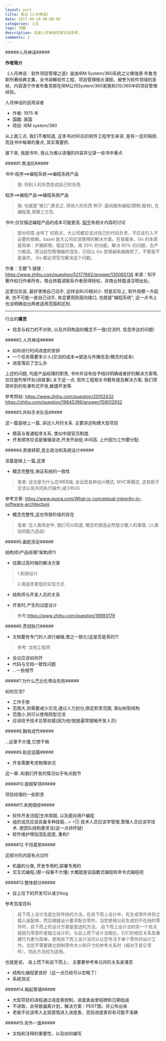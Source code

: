 ```yaml
---
layout: post
title: 笔记《人月神话》
date: 2017-06-20 00:00:00
categories: 人生
tags: 书籍
description: 这是人月神话的笔记与思考。
comments: 1
---
```




#####人月神话#####

**作者简介**

《人月神话：软件项目管理之道》是由IBM System/360系统之父佛瑞德·布鲁克斯所著经典文集，全书讲解软件工程、项目管理相关课题，被誉为软件领域的圣经，内容源于作者布鲁克斯在IBM公司System/360家族和OS/360中的项目管理经验。

人月神话的适用读者


- 作者: 1975 年
- 国籍: 美国
- 项目: IBM system/360

从上面三点, 我们不难知道, 这本书对90后的软件工程学生来讲, 是有一定的隔阂. 而且书中每章的重点, 其实需要抓.

接下来, 我就书中, 我认为难以读懂的内容并记录一些书中重点

#####1.焦油坑#####




书中:程序==>编程系统==>编程系统产品

> 我: 将别人的东西变成自己的东西. 

程序==>编程产品==>编程系统产品

> 我: 也就是"接口",换言之, 用他人的东西 例子: 面向服务编程(颗粒:服务), 在编程里,用第三方包.


书中,仅仅描述编程产品的成本可能更高. [知乎](https://www.zhihu.com/question/52177662)有相关内容的讨论

> 部分同意 @布丁 的观点，大公司都应该对自己的代码负责，不应该引入不必要的依赖。bazel 是大公司应该使用的解决方案。在我看来，Go 的本质是简单：开箱即用，稳定可靠。用 20% 的功能，解决 80% 的问题，生产力极高。而当前包管理器的混杂，已经让 Go 变得越来越麻烦了。不管是不是喜欢， Go 都必须官方解决这个问题。

作者：王健飞
链接：https://www.zhihu.com/question/52177662/answer/130065138
来源：知乎
著作权归作者所有。商业转载请联系作者获得授权，非商业转载请注明出处。

这里仅仅说, 最好使用自己动手, 这样会BUG相对小. 但是实际上, 软件规模一大起来, 也不可能一直自己动手, 肯定要用到面向接口, 也就是"编程系统", 这一点书上也没明确说出两者适用范围和区别.

---

行业的**痛苦**

- 信息与权力的不对称, 以及共同构造的概念不一致(交流时, 信息传达的问题)



#####2.人月神话#####

- 如何进行时间进度的安排
- 一个任务需要多少人(交流的成本=>塑造与传播信息/概念的成本)
- 进度落后了怎么办

上述的问题, 均是产品经理的职责, 书中并没有给予相对明确或者好的解决方案等, 仅仅是列举坏处(讲故事),关于这一点, 软件工程相关书籍有提及解决方案, 我们常常听到的有瀑布式开发,敏捷开发等.

参考网站:
https://www.zhihu.com/question/20102432
https://zhihu.com/question/19645396/answer/159012932

#####3.外科手术队伍#####

这一篇是继上一篇, 讲述人月的关系. 主要讲述构建大型项目

- 精英与普通程序关系, 类似中国官员制度.
- 开发顺序应该是循循渐进,开发开始低,中间高. 上升因为工作要分配.

#####4.贵族转职,民主政治和系统设计#####

该篇是继上一篇,这里

- 概念完整性,保证系统的一致性
> 笔者: 这也是为什么在WEB端, 会出现各种设计模式, MVC等概念, 这有助于交流以及共同执行操作,减少BUG

参考文章: https://www.quora.com/What-is-conceptual-integrity-in-software-architecture


-  概念完整性,这也导致阶级的存在
>  笔者: 在人类简史中, 我们可以知道, 概念的塑造必然是少数人的事情. (人类协同能力造成)


#####5.画蛇添足#####

结构师(产品经理?架构师?)

- 估算过高时候的解决方案

> 1.削弱设计
> 
> 2.用成本更低的实现方式

- 结构师与开发人员的关系

- 开发时,产生的过度设计

> 参考:https://www.zhihu.com/question/19993179 

#####6.贯彻执行#####

- 文档要有专门的人进行编辑,使之一致化(这是否是真的?)

> 参考: 文档工程师

- 会议应该如何开
- 代码与文档一致性问题
- ...一些细节


#####7.为什么巴比伦塔会失败#####

如何交流?

- 工作手册
- 范围大,则需要减少交流,通过人力划分,限定职责范围, 类似树型结构
- 范围小,则可以使用网型交流
- 应该给予技术总管权威(因为他/她是最常接触开发人员)

#####8.胸有成竹#####

...这章不大懂,它想干嘛

#####9.削足适履#####

- 开发需要考虑物理状况

这一章..和我们开发的情况似乎有点脱节

#####10.提纲挈领#####

项目经理的一些职责

#####11.未雨绸缪#####

- 软件开发流程|生命周期, 以及面向用户编程
- 组织成员应该具备多种技能...= =||| 技术人员应该学管理,管理人员应该学技术..使团队结构更灵活(这一点持怀疑)
- 软件维护增加混乱程度, 重构!!


#####12.干将莫邪#####

这部分的内容有点过时

- 机器的分类, 开发专用的,部署专用的
- 交互式编程,(那一段看不大懂) 大概就是说函数式编程和命令式编程吧


#####13.整体部分#####

- 自上往下的开发可以减少bug

参考百度百科
> 自下而上设计法是比较传统的方法。在自下而上设计中，先生成零件并将之插入装配体，然后根据设计要求配合零件。当您使用以前生成的不在线的零件时，自下而上的设计方案是首选的方法。
> 自下而上设计法的另一个优点是因为零部件是独立设计的，与自上而下设计法相比，它们的相互关系及重建行为更为简单。使用自下而上设计法可以让您专注于单个零件的设计工作。当您不需要建立控制零件大小和尺寸的参考关系时（相对于其它零件），则此方法较为适用。

也就是说， 自上而下和自下而上， 主要要参考单元间的关系紧凑否

- 结构化编程更良好（这一点已经可以忽略了）
- 系统测试


#####14.祸起萧墙#####

- 大型项目的进程通过进度表控制，进度表由里程碑和日期组成
- 不进取，会导致偏离计划，解决方案：PERT图，并公布出来
- 老板不应该带入主观感情进入进度表，否则进度表将有可能不准确


#####15.另外一面#####

- 文档和注释的重要性，以及如何编写


